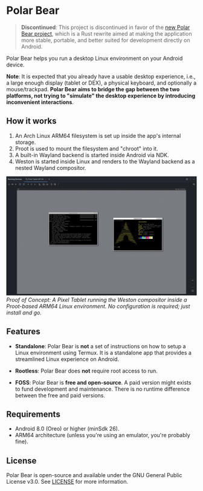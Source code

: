 # Polar Bear

> **Discontinued**: This project is discontinued in favor of the [new Polar Bear project](https://github.com/polar-bear-app/new-polar-bear), which is a Rust rewrite aimed at making the application more stable, portable, and better suited for development directly on Android.

Polar Bear helps you run a desktop Linux environment on your Android device.

**Note**: It is expected that you already have a usable desktop experience, i.e., a large enough display (tablet or DEX), a physical keyboard, and optionally a mouse/trackpad. **Polar Bear aims to bridge the gap between the two platforms, not trying to "simulate" the desktop experience by introducing inconvenient interactions**.

## How it works

1. An Arch Linux ARM64 filesystem is set up inside the app's internal storage.
2. Proot is used to mount the filesystem and "chroot" into it.
3. A built-in Wayland backend is started inside Android via NDK.
4. Weston is started inside Linux and renders to the Wayland backend as a nested Wayland compositor.

![POC](./assets/proof-of-concept.png)
*Proof of Concept: A Pixel Tablet running the Weston compositor inside a Proot-based ARM64 Linux environment. No configuration is required; just install and go.*

## Features

- **Standalone**: Polar Bear is **not** a set of instructions on how to setup a Linux environment using Termux. It is a standalone app that provides a streamlined Linux experience on Android.

- **Rootless**: Polar Bear does **not** require root access to run.

- **FOSS**: Polar Bear is **free and open-source**. A paid version might exists to fund development and maintenance. There is no runtime difference between the free and paid versions.

## Requirements

- Android 8.0 (Oreo) or higher (minSdk 26).
- ARM64 architecture (unless you're using an emulator, you're probably fine).

## License

Polar Bear is open-source and available under the GNU General Public License v3.0. See [LICENSE](LICENSE) for more information.
